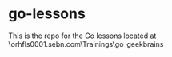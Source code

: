 # go-lessons

This is the repo for the Go lessons located at \\orhfls0001.sebn.com\Trainings\go_geekbrains